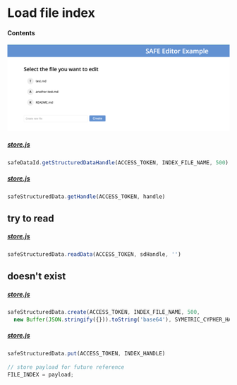 # Load file index

#### Contents

<!-- toc -->

![Load file index](img/load-file-index.png)

##### [store.js](https://github.com/shankar2105/safe_examples_private/blob/ben_versioning_editor/versioning_editor/src/store.js#L145)

```js
safeDataId.getStructuredDataHandle(ACCESS_TOKEN, INDEX_FILE_NAME, 500)
```

##### [store.js](https://github.com/shankar2105/safe_examples_private/blob/ben_versioning_editor/versioning_editor/src/store.js#L147)

```js
safeStructuredData.getHandle(ACCESS_TOKEN, handle)
```

## try to read

##### [store.js](https://github.com/shankar2105/safe_examples_private/blob/ben_versioning_editor/versioning_editor/src/store.js#L155-L155)

```js
safeStructuredData.readData(ACCESS_TOKEN, sdHandle, '')
```

## doesn't exist

##### [store.js](https://github.com/shankar2105/safe_examples_private/blob/ben_versioning_editor/versioning_editor/src/store.js#L161-L162)

```js
safeStructuredData.create(ACCESS_TOKEN, INDEX_FILE_NAME, 500,
  new Buffer(JSON.stringify({})).toString('base64'), SYMETRIC_CYPHER_HANDLE)
```

##### [store.js](https://github.com/shankar2105/safe_examples_private/blob/ben_versioning_editor/versioning_editor/src/store.js#L165)

```js
safeStructuredData.put(ACCESS_TOKEN, INDEX_HANDLE)
```

```js
// store payload for future reference
FILE_INDEX = payload;
```
